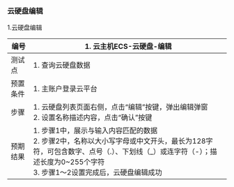 ### 云硬盘编辑

1.云硬盘编辑

| 编号     | 1. 云主机ECS-云硬盘-编辑                                     |
| -------- | ------------------------------------------------------------ |
| 测试点   | 1. 查询云硬盘数据                                            |
| 预置条件 | 1. 主账户登录云平台                                          |
| 步骤     | 1. 云硬盘列表页面右侧，点击“编辑”按键，弹出编辑弹窗<br />2. 设置名称描述内容，点击“确认”按键 |
| 预期结果 | 1. 步骤1中，展示与输入内容匹配的数据<br />2. 步骤2中，名称以大小写字母或中文开头，最长为128字符，可包含数字、点号（.）、下划线（_）或连字符（-）；描述长度为0~255个字符<br />3. 步骤1～2设置完成后，云硬盘编辑成功 |